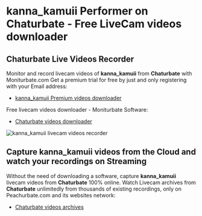 # kanna_kamuii Performer on Chaturbate - Free LiveCam videos downloader

## Chaturbate Live Videos Recorder

Monitor and record livecam videos of **kanna_kamuii** from **Chaturbate** with Moniturbate.com
Get a premium trial for free by just and only registering with your Email address:
* [kanna_kamuii Premium videos downloader](https://moniturbate.com/request-demo-licence-key.html)

Free livecam videos downloader - Moniturbate Software:
* [Chaturbate videos downloader](https://moniturbate.com/moniturbate-download-software.html)

![kanna_kamuii livecam videos recorder](https://peachurnet.com/templates/moniturbate-software.png)


## Capture kanna_kamuii videos from the Cloud and watch your recordings on Streaming

Without the need of downloading a software, capture **kanna_kamuii** livecam videos from **Chaturbate** 100% online.
Watch Livecam archives from **Chaturbate** unlimitedly from thousands of existing recordings, only on Peachurbate.com and its websites network:
* [Chaturbate videos archives](https://peachurnet.com/)